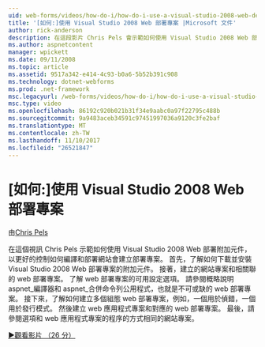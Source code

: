 ```yaml
---
uid: web-forms/videos/how-do-i/how-do-i-use-a-visual-studio-2008-web-deployment-project
title: '[如何:]使用 Visual Studio 2008 Web 部署專案 |Microsoft 文件'
author: rick-anderson
description: 在這段影片 Chris Pels 會示範如何使用 Visual Studio 2008 Web 部署附加元件，以更好的控制如何建立部署專案...
ms.author: aspnetcontent
manager: wpickett
ms.date: 09/11/2008
ms.topic: article
ms.assetid: 9517a342-e414-4c93-b0a6-5b52b391c908
ms.technology: dotnet-webforms
ms.prod: .net-framework
msc.legacyurl: /web-forms/videos/how-do-i/how-do-i-use-a-visual-studio-2008-web-deployment-project
msc.type: video
ms.openlocfilehash: 86192c920b021b31f34e9aabc0a97f22795c488b
ms.sourcegitcommit: 9a9483aceb34591c97451997036a9120c3fe2baf
ms.translationtype: MT
ms.contentlocale: zh-TW
ms.lasthandoff: 11/10/2017
ms.locfileid: "26521847"
---
```

<a name="how-do-i-use-a-visual-studio-2008-web-deployment-project"></a>[如何:]使用 Visual Studio 2008 Web 部署專案
====================
由[Chris Pels](https://twitter.com/chrispels)

在這個視訊 Chris Pels 示範如何使用 Visual Studio 2008 Web 部署附加元件，以更好的控制如何編譯和部署網站會建立部署專案。 首先，了解如何下載並安裝 Visual Studio 2008 Web 部署專案的附加元件。 接著，建立的網站專案和相關聯的 web 部署專案。 了解 web 部署專案的可用設定選項。 請參閱概略說明 aspnet\_編譯器和 aspnet\_合併命令列公用程式，也就是不可或缺的 web 部署專案。 接下來，了解如何建立多個組態 web 部署專案，例如，一個用於偵錯，一個用於發行模式。 然後建立 web 應用程式專案和對應的 web 部署專案。 最後，請參閱選項和 web 應用程式專案的程序的方式相同的網站專案。

[&#9654;觀看影片 （26 分）](https://channel9.msdn.com/Blogs/ASP-NET-Site-Videos/how-do-i-use-a-visual-studio-2008-web-deployment-project)
